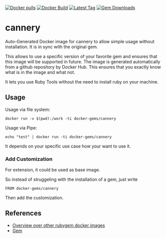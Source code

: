 [![Docker pulls](https://img.shields.io/docker/pulls/rubygem/cannery.svg)](https://hub.docker.com/r/rubygem/cannery/)
[![Docker Build](https://img.shields.io/docker/automated/rubygem/cannery.svg)](https://hub.docker.com/r/rubygem/cannery/)
[![Latest Tag](https://img.shields.io/github/tag/docker-rubygem/cannery.svg)](https://hub.docker.com/r/rubygem/cannery/)
[![Gem Downloads](https://img.shields.io/gem/dt/cannery.svg)](https://rubygems.org/gems/cannery/)
# cannery

Auto-Generated Docker image for cannery to allow simple usage without installation.
It is in sync with the original gem.

This allows to use a specific version of your favorite gem and ensures that this image will be supported in future.
The image is generated automatically from a github repository by Docker Hub.
This ensures that you exactly know what is in the image and what not.

It lets you use Ruby Tools without the need to install ruby on your machine.

## Usage

Usage via file system:

`docker run -v $(pwd):/work -ti docker-gems/cannery`

Usage via Pipe:

`echo "test" | docker run -ti docker-gems/cannery`

It depends on your specific use case how your want to use it.

### Add Customization

For extension, it could be used as base image.

So instead of struggeling with the installation of a gem, just write

`FROM docker-gems/cannery`

Then add the customization.

## References

 - [Overview over other rubygem docker images](https://github.com/thinkbot/docker-rubygem)
 - [Gem](https://rubygems.org/gems/cannery/)
